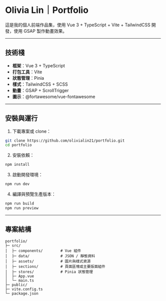 # Olivia Lin｜Portfolio

這是我的個人前端作品集，使用 Vue 3 + TypeScript + Vite + TailwindCSS 開發，使用 GSAP 製作動畫效果。

---

## 技術棧

- **框架**：Vue 3 + TypeScript  
- **打包工具**：Vite  
- **狀態管理**：Pinia
- **樣式**：TailwindCSS + SCSS  
- **動畫**：GSAP + ScrollTrigger  
- **圖示**：@fortawesome/vue-fontawesome  

---

## 安裝與運行

1. 下載專案或 clone：

```bash
git clone https://github.com/olivialin21/portfolio.git
cd portfolio
````

2. 安裝依賴：

```bash
npm install
```

3. 啟動開發環境：

```bash
npm run dev
```

4. 編譯與預覽生產版本：

```bash
npm run build
npm run preview
```

---

## 專案結構

```
portfolio/
├─ src/
│  ├─ components/        # Vue 組件
│  ├─ data/              # JSON / 靜態資料
│  ├─ assets/            # 圖片與樣式資源
│  ├─ sections/          # 頁面區塊或主要版面組件
│  ├─ stores/            # Pinia 狀態管理
│  ├─ App.vue
│  └─ main.ts
├─ public/
├─ vite.config.ts
└─ package.json

```